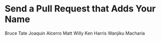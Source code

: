 # Send a Pull Request that Adds Your Name

Bruce Tate
Joaquin Alcerro
Matt Willy
Ken Harris
Wanjiku Macharia

